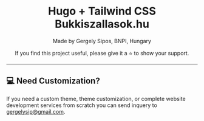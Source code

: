 <h1 align="center">Hugo + Tailwind CSS Bukkiszallasok.hu</h1>

<p align="center">Made by Gergely Sipos, BNPI, Hungary</a></p>
<p align=center> If you find this project useful, please give it a ⭐ to show your support.</p>

---

## 💻 Need Customization?

If you need a custom theme, theme customization, or complete website development services from scratch you can send inquery to gergelysip@gmail.com.
